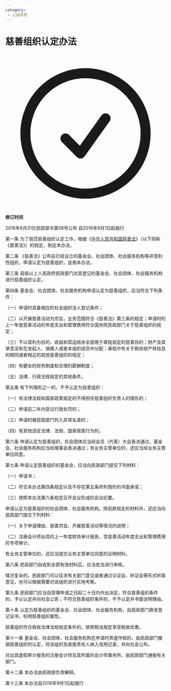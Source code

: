 ```yaml
---
category: 
 - 公益慈善
---
```


# 慈善组织认定办法

<div role="alert" class="rounded-md border border-gray-300 bg-white p-4 shadow-sm mt-6">   <div class="flex items-start gap-4">     <svg       xmlns="http://www.w3.org/2000/svg"       fill="none"       viewBox="0 0 24 24"       stroke-width="1.5"       stroke="currentColor"       class="size-6 text-green-600"     >       <path         stroke-linecap="round"         stroke-linejoin="round"         d="M9 12.75L11.25 15 15 9.75M21 12a9 9 0 11-18 0 9 9 0 0118 0z"       />     </svg>      <div class="flex-1">       <strong class="font-medium text-gray-900"> 修订时间 </strong>        <p class="mt-0.5 text-sm text-gray-700">2016年8月31日民政部令第58号公布 自2016年9月1日起施行</p>     </div>  </div> </div>

第一条 为了规范慈善组织认定工作，根据《[中华人民共和国慈善法](https://law.iglooblog.top/sociallaw/3.1.html)》（以下简称《慈善法》）的规定，制定本办法。

第二条 《慈善法》公布前已经设立的基金会、社会团体、社会服务机构等非营利性组织，申请认定为慈善组织，适用本办法。

第三条 县级以上人民政府民政部门对其登记的基金会、社会团体、社会服务机构进行慈善组织认定。

第四条 基金会、社会团体、社会服务机构申请认定为慈善组织，应当符合下列条件：

（一）申请时具备相应的社会组织法人登记条件；

（二）以开展慈善活动为宗旨，业务范围符合《慈善法》第三条的规定；申请时的上一年度慈善活动的年度支出和管理费用符合国务院民政部门关于慈善组织的规定；

（三）不以营利为目的，收益和营运结余全部用于章程规定的慈善目的；财产及其孳息没有在发起人、捐赠人或者本组织成员中分配；章程中有关于剩余财产转给目的相同或者相近的其他慈善组织的规定；

（四）有健全的财务制度和合理的薪酬制度；

（五）法律、行政法规规定的其他条件。

第五条 有下列情形之一的，不予认定为慈善组织：

（一）有法律法规和国家政策规定的不得担任慈善组织负责人的情形的；

（二）申请前二年内受过行政处罚的；

（三）申请时被民政部门列入异常名录的；

（四）有其他违反法律、法规、国家政策行为的。

第六条 申请认定为慈善组织，社会团体应当经会员（代表）大会表决通过，基金会、社会服务机构应当经理事会表决通过；有业务主管单位的，还应当经业务主管单位同意。

第七条 申请认定慈善组织的基金会，应当向民政部门提交下列材料：

（一）申请书；

（二）符合本办法第四条规定以及不存在第五条所列情形的书面承诺；

（三）按照本办法第六条规定召开会议形成的会议纪要。

申请认定为慈善组织的社会团体、社会服务机构，除前款规定的材料外，还应当向民政部门提交下列材料：

（一）关于申请理由、慈善宗旨、开展慈善活动等情况的说明；

（二）注册会计师出具的上一年度财务审计报告，含慈善活动年度支出和管理费用的专项审计。

有业务主管单位的，还应当提交业务主管单位同意的证明材料。

第八条 民政部门自收到全部有效材料后，应当依法进行审核。

情况复杂的，民政部门可以征求有关部门意见或者通过论证会、听证会等形式听取意见，也可以根据需要对该组织进行实地考察。

第九条 民政部门应当自受理申请之日起二十日内作出决定。符合慈善组织条件的，予以认定并向社会公告；不符合慈善组织条件的，不予认定并书面说明理由。

第十条 认定为慈善组织的基金会、社会团体、社会服务机构，由民政部门换发登记证书，标明慈善组织属性。

慈善组织符合税收法律法规规定条件的，依照税法规定享受税收优惠。

第十一条 基金会、社会团体、社会服务机构在申请时弄虚作假的，由民政部门撤销慈善组织的认定，将该组织及直接责任人纳入信用记录，并向社会公布。

对出具虚假审计报告的注册会计师及其所属的会计师事务所，由民政部门通报有关部门。

第十二条 本办法由民政部负责解释。

第十三条 本办法自2016年9月1日起施行